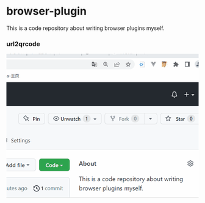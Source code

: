 # browser-plugin
This is a code repository about writing browser plugins myself.



### url2qrcode

![url2code](https://github.com/heD0ng/browser-plugin/blob/master/imgs/url2code.gif)
